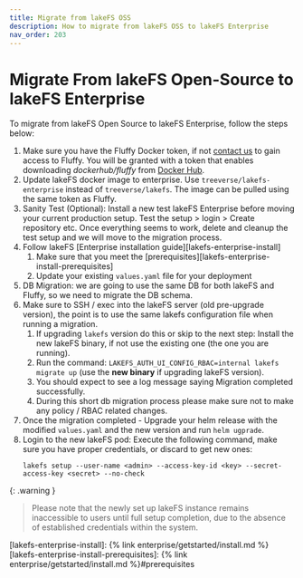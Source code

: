 ```yaml
---
title: Migrate from lakeFS OSS
description: How to migrate from lakeFS OSS to lakeFS Enterprise
nav_order: 203
---
```


# Migrate From lakeFS Open-Source to lakeFS Enterprise

To migrate from lakeFS Open Source to lakeFS Enterprise, follow the steps below:

1. Make sure you have the Fluffy Docker token, if not [contact us](https://lakefs.io/contact-sales/) to gain access to Fluffy. You will be granted with a token that enables downloading *dockerhub/fluffy* from [Docker Hub](https://hub.docker.com/u/treeverse).
1. Update lakeFS docker image to enterprise. Use `treeverse/lakefs-enterprise` instead of `treeverse/lakefs`. The image can be pulled using the same token as Fluffy.
1. Sanity Test (Optional): Install a new test lakeFS Enterprise before moving your current production setup. Test the setup > login > Create repository etc. Once everything seems to work, delete and cleanup the test setup and we will move to the migration process.
1. Follow lakeFS [Enterprise installation guide][lakefs-enterprise-install]
   1. Make sure that you meet the [prerequisites][lakefs-enterprise-install-prerequisites]
   1. Update your existing `values.yaml` file for your deployment
1. DB Migration: we are going to use the same DB for both lakeFS and Fluffy, so we need to migrate the DB schema.
1. Make sure to SSH / exec into the lakeFS server (old pre-upgrade version), the point is to use the same lakefs configuration file when running a migration.
   1. If upgrading `lakefs` version do this or skip to the next step: Install the new lakeFS binary, if not use the existing one (the one you are running).
   1. Run the command: `LAKEFS_AUTH_UI_CONFIG_RBAC=internal lakefs migrate up` (use the **new binary** if upgrading lakeFS version).
   1. You should expect to see a log message saying Migration completed successfully.
   1. During this short db migration process please make sure not to make any policy / RBAC related changes.
1. Once the migration completed - Upgrade your helm release with the modified `values.yaml` and the new version and run `helm ugprade`.
1. Login to the new lakeFS pod: Execute the following command, make sure you have proper credentials, or discard to get new ones:
   ```shell
   lakefs setup --user-name <admin> --access-key-id <key> --secret-access-key <secret> --no-check
   ```
{: .warning }
>Please note that the newly set up lakeFS instance remains inaccessible to users until full setup completion, due to the absence of established credentials within the system.

[lakefs-enterprise-install]: {% link enterprise/getstarted/install.md %}
[lakefs-enterprise-install-prerequisites]: {% link enterprise/getstarted/install.md %}#prerequisites

